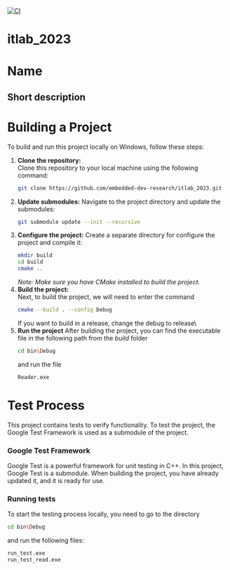 [![CI](https://github.com/embedded-dev-research/itlab_2023/actions/workflows/ci.yml/badge.svg)](https://github.com/embedded-dev-research/itlab_2023/actions/workflows/ci.yml)

# itlab_2023
# Name
## Short description ##
# **Building a Project**
To build and run this project locally on Windows, follow these steps:

1. **Clone the repository:**  
   Clone this repository to your local machine using the following command:
   ```bash
   git clone https://github.com/embedded-dev-research/itlab_2023.git
   ```
2. **Update submodules:**
   Navigate to the project directory and update the submodules:
   ```bash
   git submodule update --init --recursive
3. **Configure the project:**
   Create a separate directory for configure the project and compile it:
   ```bash
   mkdir build
   cd build
   cmake ..
    ```
    *Note: Make sure you have CMake installed to build the project.*
4. **Build the project:**\
   Next, to build the project, we will need to enter the command
    ```bash
   cmake --build . --config Debug
    ```
    If you want to build in a release, change the debug to release\
5. **Run the project**
   After building the project, you can find the executable file in the following path from the *build* folder
   ```bash
   cd bin\Debug
    ```
   and run the file
    ```bash
   Reader.exe
    ```
# Test Process
   This project contains tests to verify functionality.
   To test the project, the Google Test Framework is used as a submodule of the project.
   ### Google Test Framework

   Google Test is a powerful framework for unit testing in C++. In this project, Google Test is a submodule. When building the project, you have already       updated it, and it is ready for use.
   ### Running tests
   To start the testing process locally, you need to go to the directory
   ```bash
   cd bin\Debug
   ```
   and run the following files:
   ```bash
   run_test.exe
   run_test_read.exe
   ```

